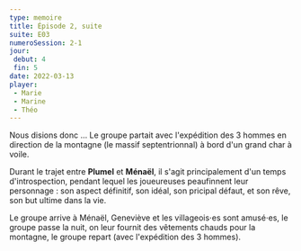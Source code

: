 ```yaml
---
type: memoire
title: Épisode 2, suite
suite: E03
numeroSession: 2-1
jour: 
 debut: 4
 fin: 5
date: 2022-03-13
player:
 - Marie
 - Marine
 - Théo
---
```


Nous disions donc … Le groupe partait avec l'expédition des 3 hommes en direction de la montagne (le massif septentrionnal) à bord d'un grand char à voile.

Durant le trajet entre **Plumel** et **Ménaël**, il s'agit principalement d'un temps d'introspection, pendant lequel les joueureuses peaufinnent leur personnage : son aspect définitif, son idéal, son pricipal défaut, et son rêve, son but ultime dans la vie.

Le groupe arrive à Ménaël, Geneviève et les villageois⋅es sont amusé⋅es, le groupe passe la nuit, on leur fournit des vêtements chauds pour la montagne, le groupe repart (avec l'expédition des 3 hommes).
